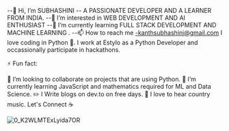 --👋 Hi, I’m SUBHASHINI 
-- A PASSIONATE DEVELOPER AND A LEARNER FROM INDIA.
--👀 I’m interested in WEB DEVELOPMENT AND AI ENTHUSIAST
--🌱 I’m currently learning FULL STACK DEVELOPMENT AND MACHINE LEARNING .
--📫 How to reach me -kanthsubhashini@gmail.com
I love coding in Python 🐍. I work at Estylo as a Python Developer and occassionally participate in hackathons.

⚡ Fun fact:

👯 I’m looking to collaborate on projects that are using Python.
🌱 I’m currently learning JavaScript and mathematics required for ML and Data Science.
✏️ I Write blogs on dev.to on free days.
🎵 I love to hear country music.
Let's Connect ☕

![0_K2WLMTExLyida7OR](https://user-images.githubusercontent.com/70466192/117460551-42615000-af6a-11eb-862a-af428f9d0656.gif)
<!---
Subhashini13/Subhashini13 is a ✨ special ✨ repository because its `README.md` (this file) appears on your GitHub profile.
You can click the Preview link to take a look at your changes.
--->
